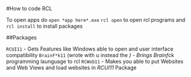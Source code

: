#How to code RCL

To open apps do `open *app here*.exe`
`rcl open` to open rcl programs and `rcl install` to install packages

##Packages

`RCUI11` - Gets Features like Windows able to open and user interface compatibility
`BrainF*k11` (wrote with u instead the *) - Brings Brainf*ck programming launguage to rcl
`RCWeb11` - Makes you able to put Websites and Web Views and load websites in *RCUI11* Package
